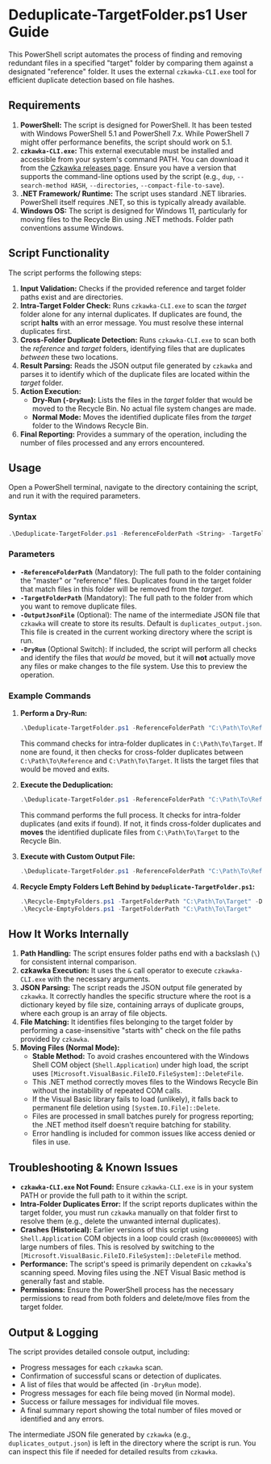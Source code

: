 # Deduplicate-TargetFolder.ps1 User Guide

This PowerShell script automates the process of finding and removing redundant files in a specified "target" folder by comparing them against a designated "reference" folder. It uses the external `czkawka-CLI.exe` tool for efficient duplicate detection based on file hashes.

## Requirements

1. **PowerShell:** The script is designed for PowerShell. It has been tested with Windows PowerShell 5.1 and PowerShell 7.x. While PowerShell 7 might offer performance benefits, the script should work on 5.1.
2. **`czkawka-CLI.exe`:** This external executable must be installed and accessible from your system's command PATH. You can download it from the [Czkawka releases page](https://github.com/qarmin/czkawka/releases). Ensure you have a version that supports the command-line options used by the script (e.g., `dup`, `--search-method HASH`, `--directories`, `--compact-file-to-save`).
3. **.NET Framework/ Runtime:** The script uses standard .NET libraries. PowerShell itself requires .NET, so this is typically already available.
4. **Windows OS:** The script is designed for Windows 11, particularly for moving files to the Recycle Bin using .NET methods. Folder path conventions assume Windows.

## Script Functionality

The script performs the following steps:

1. **Input Validation:** Checks if the provided reference and target folder paths exist and are directories.
2. **Intra-Target Folder Check:** Runs `czkawka-CLI.exe` to scan the *target* folder alone for any internal duplicates. If duplicates are found, the script **halts** with an error message. You must resolve these internal duplicates first.
3. **Cross-Folder Duplicate Detection:** Runs `czkawka-CLI.exe` to scan both the *reference* and *target* folders, identifying files that are duplicates *between* these two locations.
4. **Result Parsing:** Reads the JSON output file generated by `czkawka` and parses it to identify which of the duplicate files are located within the *target* folder.
5. **Action Execution:**
    * **Dry-Run (`-DryRun`):** Lists the files in the *target* folder that would be moved to the Recycle Bin. No actual file system changes are made.
    * **Normal Mode:** Moves the identified duplicate files from the *target* folder to the Windows Recycle Bin.
6. **Final Reporting:** Provides a summary of the operation, including the number of files processed and any errors encountered.

## Usage

Open a PowerShell terminal, navigate to the directory containing the script, and run it with the required parameters.

### Syntax

```powershell
.\Deduplicate-TargetFolder.ps1 -ReferenceFolderPath <String> -TargetFolderPath <String> [-OutputJsonFile <String>] [-DryRun]
```

### Parameters

* **`-ReferenceFolderPath`** (Mandatory): The full path to the folder containing the "master" or "reference" files. Duplicates found in the target folder that match files in this folder will be removed from the *target*.
* **`-TargetFolderPath`** (Mandatory): The full path to the folder from which you want to remove duplicate files.
* **`-OutputJsonFile`** (Optional): The name of the intermediate JSON file that `czkawka` will create to store its results. Default is `duplicates_output.json`. This file is created in the current working directory where the script is run.
* **`-DryRun`** (Optional Switch): If included, the script will perform all checks and identify the files that *would be* moved, but it will **not** actually move any files or make changes to the file system. Use this to preview the operation.

### Example Commands

1. **Perform a Dry-Run:**
    
    ```powershell
    .\Deduplicate-TargetFolder.ps1 -ReferenceFolderPath "C:\Path\To\Reference" -TargetFolderPath "C:\Path\To\Target" -DryRun
    ```
    
    This command checks for intra-folder duplicates in `C:\Path\To\Target`. If none are found, it then checks for cross-folder duplicates between `C:\Path\To\Reference` and `C:\Path\To\Target`. It lists the target files that would be moved and exits.
2. **Execute the Deduplication:**
    
    ```powershell
    .\Deduplicate-TargetFolder.ps1 -ReferenceFolderPath "C:\Path\To\Reference" -TargetFolderPath "C:\Path\To\Target"
    ```
    
    This command performs the full process. It checks for intra-folder duplicates (and exits if found). If not, it finds cross-folder duplicates and **moves** the identified duplicate files from `C:\Path\To\Target` to the Recycle Bin.
3. **Execute with Custom Output File:**
    
    ```powershell
    .\Deduplicate-TargetFolder.ps1 -ReferenceFolderPath "C:\Path\To\Reference" -TargetFolderPath "C:\Path\To\Target" -OutputJsonFile "my_results.json"
    ```
4. **Recycle Empty Folders Left Behind by `Deduplicate-TargetFolder.ps1`:**
    ```powershell
    .\Recycle-EmptyFolders.ps1 -TargetFolderPath "C:\Path\To\Target" -DryRun
    .\Recycle-EmptyFolders.ps1 -TargetFolderPath "C:\Path\To\Target"
    ```

## How It Works Internally

1. **Path Handling:** The script ensures folder paths end with a backslash (`\`) for consistent internal comparison.
2. **czkawka Execution:** It uses the `&` call operator to execute `czkawka-CLI.exe` with the necessary arguments.
3. **JSON Parsing:** The script reads the JSON output file generated by `czkawka`. It correctly handles the specific structure where the root is a dictionary keyed by file size, containing arrays of duplicate groups, where each group is an array of file objects.
4. **File Matching:** It identifies files belonging to the target folder by performing a case-insensitive "starts with" check on the file paths provided by `czkawka`.
5. **Moving Files (Normal Mode):**
    * **Stable Method:** To avoid crashes encountered with the Windows Shell COM object (`Shell.Application`) under high load, the script uses `[Microsoft.VisualBasic.FileIO.FileSystem]::DeleteFile`.
    * This .NET method correctly moves files to the Windows Recycle Bin without the instability of repeated COM calls.
    * If the Visual Basic library fails to load (unlikely), it falls back to permanent file deletion using `[System.IO.File]::Delete`.
    * Files are processed in small batches purely for progress reporting; the .NET method itself doesn't require batching for stability.
    * Error handling is included for common issues like access denied or files in use.

## Troubleshooting & Known Issues

* **`czkawka-CLI.exe` Not Found:** Ensure `czkawka-CLI.exe` is in your system PATH or provide the full path to it within the script.
* **Intra-Folder Duplicates Error:** If the script reports duplicates within the target folder, you must run `czkawka` manually on that folder first to resolve them (e.g., delete the unwanted internal duplicates).
* **Crashes (Historical):** Earlier versions of this script using `Shell.Application` COM objects in a loop could crash (`0xc0000005`) with large numbers of files. This is resolved by switching to the `[Microsoft.VisualBasic.FileIO.FileSystem]::DeleteFile` method.
* **Performance:** The script's speed is primarily dependent on `czkawka`'s scanning speed. Moving files using the .NET Visual Basic method is generally fast and stable.
* **Permissions:** Ensure the PowerShell process has the necessary permissions to read from both folders and delete/move files from the target folder.

## Output & Logging

The script provides detailed console output, including:

* Progress messages for each `czkawka` scan.
* Confirmation of successful scans or detection of duplicates.
* A list of files that would be affected (in `-DryRun` mode).
* Progress messages for each file being moved (in Normal mode).
* Success or failure messages for individual file moves.
* A final summary report showing the total number of files moved or identified and any errors.

The intermediate JSON file generated by `czkawka` (e.g., `duplicates_output.json`) is left in the directory where the script is run. You can inspect this file if needed for detailed results from `czkawka`.

